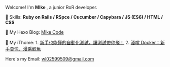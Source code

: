 Welcome! I'm <strong> MIke </strong>, a junior RoR developer.

📔 Skills:
<strong> Ruby on Rails / RSpce / Cucumber / Capybara / JS (ES6) / HTML / CSS </strong>

📙 My Hexo Blog: <a href="https://wl02599509.github.io/"> Mike Code </a>

📗 My iThome: 
    1. <a href="https://ithelp.ithome.com.tw/users/20149089/ironman/4955"> 新手也能懂的自動化測試，讓測試帶你飛！</a>
    2. <a href="https://ithelp.ithome.com.tw/users/20149089/ironman/6583"> 淺嚐 Docker：新手莫慌、漫乘鯨魚 </a>

Here's my Email: wl02599509@gmail.com
